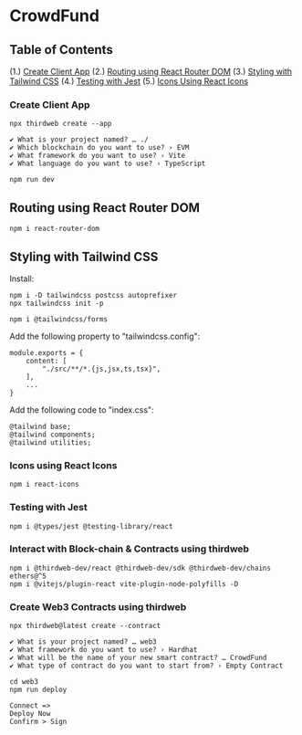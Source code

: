 # CrowdFund

## Table of Contents

(1.) [Create Client App](#create-client-app)
(2.) [Routing using React Router DOM](#routing-using-react-router-dom)
(3.) [Styling with Tailwind CSS](#styling-with-tailwind-css)
(4.) [Testing with Jest](#testing-with-jest)
(5.) [Icons Using React Icons](#icons-using-react-icons)

### Create Client App

    npx thirdweb create --app
    
    ✔ What is your project named? … ./
    ✔ Which blockchain do you want to use? › EVM
    ✔ What framework do you want to use? › Vite
    ✔ What language do you want to use? › TypeScript

    npm run dev

## Routing using React Router DOM

    npm i react-router-dom

## Styling with Tailwind CSS

Install:

    npm i -D tailwindcss postcss autoprefixer
    npx tailwindcss init -p

    npm i @tailwindcss/forms

Add the following property to "tailwindcss.config":

    module.exports = {
        content: [
            "./src/**/*.{js,jsx,ts,tsx}",
        ],
        ...
    }

Add the following code to "index.css":

    @tailwind base;
    @tailwind components;
    @tailwind utilities;

### Icons using React Icons

    npm i react-icons

### Testing with Jest

    npm i @types/jest @testing-library/react

### Interact with Block-chain & Contracts using thirdweb

    npm i @thirdweb-dev/react @thirdweb-dev/sdk @thirdweb-dev/chains ethers@^5
    npm i @vitejs/plugin-react vite-plugin-node-polyfills -D

### Create Web3 Contracts using thirdweb

    npx thirdweb@latest create --contract

    ✔ What is your project named? … web3
    ✔ What framework do you want to use? › Hardhat
    ✔ What will be the name of your new smart contract? … CrowdFund
    ✔ What type of contract do you want to start from? › Empty Contract

    cd web3
    npm run deploy

    Connect =>
    Deploy Now
    Confirm > Sign
